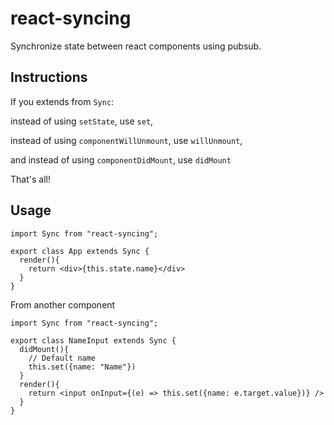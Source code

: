 # react-syncing

Synchronize state between react components using pubsub.


## Instructions

If you extends from `Sync`: 

instead of using `setState`, use `set`,

instead of using `componentWillUnmount`, use `willUnmount`,

and instead of using `componentDidMount`, use `didMount`

That's all!

## Usage

```
import Sync from "react-syncing";

export class App extends Sync {
  render(){
    return <div>{this.state.name}</div>
  }
}

```

From another component

```
import Sync from "react-syncing";

export class NameInput extends Sync {
  didMount(){
    // Default name
    this.set({name: "Name"})
  }
  render(){
    return <input onInput={(e) => this.set({name: e.target.value})} />
  }
}
```
